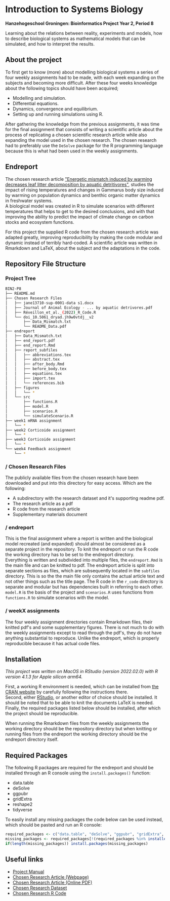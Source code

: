 # Introduction to Systems Biology
**Hanzehogeschool Groningen: Bioinformatics Project Year 2, Period 8**

Learning about the relations between reality, experiments and models, how to describe biological systems as mathematical models that can be simulated, and how to interpret the results.


## About the project
To first get to know (more) about modelling biological systems a series of four weekly assignments had to be made, with each week expanding on the subjects and becoming more difficult. 
After these four weeks knowledge about the following topics should have been acquired;
- Modelling and simulation.
- Differential equations.
- Dynamics, convergence and equilibrium.
- Setting up and running simulations using R.

After gathering the knowledge from the previous assignments, it was time for the final assignment that consists of writing a scientific article about the process of replicating a chosen scientific research article while also expanding the model used in the chosen research.
The chosen research had to preferably use the `DeSolve` package for the R programming language because this is what had been used in the weekly assignments.


## Endreport
The chosen research article ["Energetic mismatch induced by warming decreases leaf litter decomposition by aquatic detritivores"](https://besjournals.onlinelibrary.wiley.com/doi/full/10.1111/1365-2656.13710),
studies the impact of rising temperatures and changes in Gammarus body size induced by warming on population dynamics and benthic organic matter dynamics in freshwater systems.  
A biological model was created in R to simulate scenarios with different temperatures that helps to get to the desired conclusions, and with that improving the ability to predict the impact of climate change on carbon stocks and ecosystem functions.

For this project the supplied R code from the chosen research article was adapted greatly, improving reproducibility by making the code modular and dynamic instead of terribly hard-coded. 
A scientific article was written in Rmarkdown and LaTeX, about the subject and the adaptations in the code. 


## Repository File Structure
### Project Tree
```bash
BIN2-P8
├── README.md
├── Chosen Research Files
│   ├── jane13710-sup-0001-data s1.docx
│   ├── Journal of Animal Ecology - ... by aquatic detrivores.pdf
│   ├── Réveillon_et_al._(2022)_R_Code.R
│   └── doi_10.5061_dryad.jh9w0vtdj__v2
│       ├── Data_Mismatch.txt
│       └── README_Data.pdf
├── endreport
│   ├── Data_Mismatch.txt
│   ├── end_report.pdf
│   ├── end_report.Rmd
│   ├── report_subfiles
│   │   ├── abbreviations.tex
│   │   ├── abstract.tex
│   │   ├── after_body.Rmd
│   │   ├── before_body.tex
│   │   ├── equations.tex
│   │   ├── import.tex
│   │   └── references.bib
│   ├── figures
│   │   └── *
│   └── src
│       ├── functions.R
│       ├── model.R
│       ├── scenarios.R
│       └── simulateScenario.R
├── week1 mRNA assignment
│   └── *
├── week2 Corticoide assignment
│   └── *
├── week3 Corticoide assignment
│   └── *
└── week4 Feedback assignment
    └── *
```

### / Chosen Research Files
The publicly available files from the chosen research have been downloaded and put into this directory for easy access.
Which are the following:
* A subdirectory with the research dataset and it's supporting readme pdf.
* The research article as a pdf
* R code from the research article
* Supplementary materials document

### / endreport
This is the final assignment where a report is written and the biological model recreated (and expanded) should almost be considered as a separate project in the repository.
To knit the endreport or run the R code the working directory has to be set to the endreport directory.  
Everything is written and subdivided into multiple files, the `endreport.Rmd` is the main file and can be knitted to pdf. 
The endreport article is split into separate sections as files, which are subsequently located in the `subfiles` directory. This is so the the main file only contains the actual article text and not other things such as the title page. 
The R code in the `r_code` directory is separate and modular but has dependencies built in referring to each other. 
`model.R` is the basis of the project and `scenarios.R` uses functions from `functions.R` to simulate scenarios with the model.

### / weekX assignments
The four weekly assignment directories contain Rmarkdown files, their knitted pdf's and some supplementary figures. 
There is not much to do with the weekly assignments except to read through the pdf's, they do not have anything substantial to reproduce. Unlike the endreport, which is properly reproducible because it has actual code files.


## Installation
*This project was written on MacOS in RStudio (version 2022.02.0) with R version 4.1.3 for Apple silicon arm64.*  

First, a working R environment is needed, which can be installed from [the CRAN website](https://cran.r-project.org/) by carefully following the instructions there.  
Second, either [RStudio](https://www.rstudio.com/products/rstudio/download/), or another editor of choice should be installed.
It should be noted that to be able to knit the documents LaTeX is needed.   
Finally, the required packages listed below should be installed, after which the project should be reproducible.

When running the Rmarkdown files from the weekly assignments the working directory should be the repository directory but when knitting or running files from the endreport the working directory should be the endreport directory itself.


## Required Packages
The following R packages are required for the endreport and should be installed through an R console using the `install.packages()` function:
- data.table
- deSolve
- ggpubr
- gridExtra
- reshape2
- tidyverse

To easily install any missing packages the code below can be used instead, which should be pasted and run an R console:
```r
required_packages <- c("data.table", "deSolve", "ggpubr", "gridExtra", "reshape2", "tidyverse")
missing_packages <- required_packages[!(required_packages %in% installed.packages()[,"Package"])]
if(length(missing_packages)) install.packages(missing_packages)
```


## Useful links
* [Project Manual](https://bioinf.nl/~fennaf/thema08/)
* [Chosen Research Article (Webpage)](https://besjournals.onlinelibrary.wiley.com/doi/full/10.1111/1365-2656.13710)
* [Chosen Research Article (Online PDF)](https://besjournals.onlinelibrary.wiley.com/doi/pdfdirect/10.1111/1365-2656.13710)
* [Chosen Research Dataset](https://datadryad.org/stash/dataset/doi:10.5061/dryad.jh9w0vtdj)
* [Chosen Research R Code](https://zenodo.org/record/6408937)
